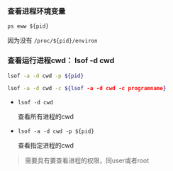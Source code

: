 



### 查看进程环境变量

`ps eww ${pid}`

因为没有 `/proc/${pid}/environ`





### 查看运行进程cwd： lsof -d cwd



```sh
lsof -a -d cwd -p ${pid}

lsof -a -d cwd -c ${lsof -a -d cwd -c programname}
```



* `lsof -d cwd`

  查看所有进程的cwd

* `lsof -a -d cwd -p ${pid}`

  查看指定进程的cwd

> 需要具有要查看进程的权限，同user或者root



